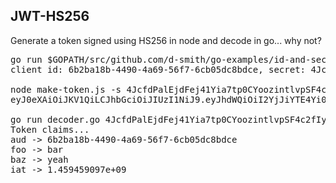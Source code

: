 ## JWT-HS256

Generate a token signed using HS256 in node and decode in go... why not?

<pre>
go run $GOPATH/src/github.com/d-smith/go-examples/id-and-secret/genappcred.go
client id: 6b2ba18b-4490-4a69-56f7-6cb05dc8bdce, secret: 4JcfdPalEjdFej41Yia7tp0CYoozintlvpSF4c2fIyg=

node make-token.js -s 4JcfdPalEjdFej41Yia7tp0CYoozintlvpSF4c2fIyg= -c aud 6b2ba18b-4490-4a69-56f7-6cb05dc8bdce foo bar baz yeah
eyJ0eXAiOiJKV1QiLCJhbGciOiJIUzI1NiJ9.eyJhdWQiOiI2YjJiYTE4Yi00NDkwLTRhNjktNTZmNy02Y2IwNWRjOGJkY2UiLCJmb28iOiJiYXIiLCJiYXoiOiJ5ZWFoIiwiaWF0IjoxNDU5NDU5MDk3fQ.LAzTHxKJLpbNTk_M4L1nakDBIt9xZyvL1HZwDZaYfys

go run decoder.go 4JcfdPalEjdFej41Yia7tp0CYoozintlvpSF4c2fIyg= eyJ0eXAiOiJKV1QiLCJhbGciOiJIUzI1NiJ9.eyJhdWQiOiI2YjJiYTE4Yi00NDkwLTRhNjktNTZmNy02Y2IwNWRjOGJkY2UiLCJmb28iOiJiYXIiLCJiYXoiOiJ5ZWFoIiwiaWF0IjoxNDU5NDU5MDk3fQ.LAzTHxKJLpbNTk_M4L1nakDBIt9xZyvL1HZwDZaYfys
Token claims...
aud -> 6b2ba18b-4490-4a69-56f7-6cb05dc8bdce
foo -> bar
baz -> yeah
iat -> 1.459459097e+09
</pre>